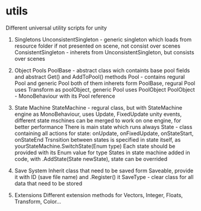 # utils
Different universal utility scripts for unity

1. Singletons
UnconsistentSingleton - generic singleton which loads from resource folder if not presented on scene, not consist over scenes
ConsistentSingleton - inherets from UnconsistentSingleton, but consists over scenes

2. Object Pools
PoolBase - abstract class wich containts base pool fields and abstract Get() and AddToPool() methods
Pool - contains regural Pool and generic Pool<T> both of them inherets form PoolBase, regural Pool uses Transform as poolObject, generic Pool<T> uses PoolObject<T>
PoolObject<T> - MonoBehaviour with its Pool<T> reference

3. State Machine
StateMachine - regural class, but with StateMachine engine as MonoBehaviour, uses Update, FixedUpdate unity events, different state mschines can be merged to work on one engine, for better performance
There is main state which runs always
State - class containing all actions for state: onUpdate, onFixedUpdate, onStateStart, onStateEnd
Trsnsition between states is specified in state itself, as yourStateMachine.SwitchState(Enum type)
Each state should be provided with its Enum value for type
States in state machine added in code, with .AddState(State newState), state can be overrided

4. Save System
Inherit class that need to be saved form Saveable<SaveType>, provide it with ID (save file name) and .Register() it
SaveType - clear class for all data that need to be stored 

5. Extensions
Different extension methods for Vectors, Integer, Floats, Transform, Color... 
